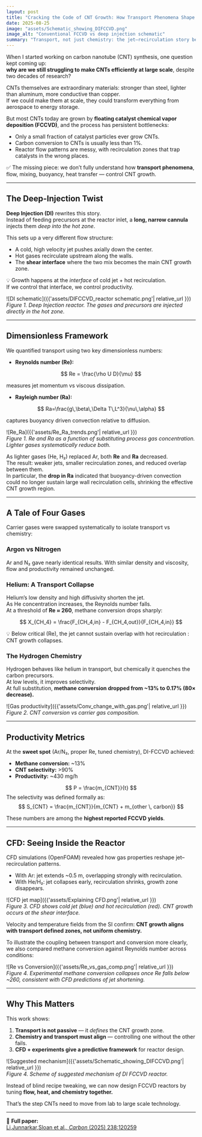 ```yaml
---
layout: post
title: "Cracking the Code of CNT Growth: How Transport Phenomena Shape Deep-Injection Reactors"
date: 2025-08-25
image: "assets/Schematic_showing_DIFCCVD.png"
image_alt: "Conventional FCCVD vs deep injection schematic"
summary: "Transport, not just chemistry: the jet–recirculation story behind CNT yield in DI-FCCVD."
---
```


When I started working on carbon nanotube (CNT) synthesis, one question kept coming up:  
**why are we still struggling to make CNTs efficiently at large scale**, despite two decades of research?

CNTs themselves are extraordinary materials: stronger than steel, lighter than aluminum, more conductive than copper.  
If we could make them at scale, they could transform everything from aerospace to energy storage.  

But most CNTs today are grown by **floating catalyst chemical vapor deposition (FCCVD)**, and the process has persistent bottlenecks:

- Only a small fraction of catalyst particles ever grow CNTs.  
- Carbon conversion to CNTs is usually less than 1%.  
- Reactor flow patterns are messy, with recirculation zones that trap catalysts in the wrong places.  

✅ The missing piece: we don’t fully understand how **transport phenomena**, flow, mixing, buoyancy, heat transfer — control CNT growth.

---

## The Deep-Injection Twist

**Deep Injection (DI)** rewrites this story.  
Instead of feeding precursors at the reactor inlet, a **long, narrow cannula** injects them *deep into the hot zone*.  

This sets up a very different flow structure:

- A cold, high velocity jet pushes axially down the center.  
- Hot gases recirculate upstream along the walls.  
- The **shear interface** where the two mix becomes the main CNT growth zone.  

💡 Growth happens at the *interface* of cold jet + hot recirculation.  
If we control that interface, we control productivity.

![DI schematic]({{'assets/DIFCCVD_reactor schematic.png'| relative_url }})  
*Figure 1. Deep Injection reactor. The gases and precursors are injected directly in the hot zone.*

---

## Dimensionless Framework

We quantified transport using two key dimensionless numbers:

- **Reynolds number (Re):**
  
$$
Re = \frac{\rho U D}{\mu}
$$

measures jet momentum vs viscous dissipation.

- **Rayleigh number (Ra):**
  
$$
Ra=\frac{g\,\beta\,\Delta T\,L^3}{\nu\,\alpha}
$$

captures buoyancy driven convection relative to diffusion.

![Re_Ra]({{'assets/Re_Ra_trends.png'| relative_url }})  
*Figure 1. Re and Ra as a function of substituting process gas concentration. Lighter gases systematically reduce both.*

As lighter gases (He, H₂) replaced Ar, both **Re** and **Ra** decreased.  
The result: weaker jets, smaller recirculation zones, and reduced overlap between them.  
In particular, the **drop in Ra** indicated that buoyancy-driven convection could no longer sustain large wall recirculation cells, shrinking the effective CNT growth region.

---

## A Tale of Four Gases

Carrier gases were swapped systematically to isolate transport vs chemistry:

### Argon vs Nitrogen
Ar and N₂ gave nearly identical results. With similar density and viscosity, flow and productivity remained unchanged.

### Helium: A Transport Collapse
Helium’s low density and high diffusivity shorten the jet.  
As He concentration increases, the Reynolds number falls.  
At a threshold of **Re ≈ 260**, methane conversion drops sharply:

$$
X_{CH_4} = \frac{F_{CH_4,in} - F_{CH_4,out}}{F_{CH_4,in}}
$$

💡 Below critical \(Re\), the jet cannot sustain overlap with hot recirculation : CNT growth collapses.

### The Hydrogen Chemistry
Hydrogen behaves like helium in transport, but chemically it quenches the carbon precursors.  
At low levels, it improves selectivity.  
At full substitution, **methane conversion dropped from ~13% to 0.17% (80× decrease).**

![Gas productivity]({{'assets/Conv_change_with_gas.png'| relative_url }})  
*Figure 2. CNT conversion vs carrier gas composition.*

---

## Productivity Metrics

At the **sweet spot** (Ar/N₂, proper Re, tuned chemistry), DI-FCCVD achieved:

- **Methane conversion:** ~13%  
- **CNT selectivity:** >90%  
- **Productivity:** ~430 mg/h  

$$
P = \frac{m_{CNT}}{t}
$$
The selectivity was defined formally as:  
$$
S_{CNT} = \frac{m_{CNT}}{m_{CNT} + m_{other \, carbon}}
$$

These numbers are among the **highest reported FCCVD yields**.


---

## CFD: Seeing Inside the Reactor

CFD simulations (OpenFOAM) revealed how gas properties reshape jet–recirculation patterns.

- With Ar: jet extends ~0.5 m, overlapping strongly with recirculation.  
- With He/H₂: jet collapses early, recirculation shrinks, growth zone disappears.

![CFD jet map]({{'assets/Explaining CFD.png'| relative_url }})  
*Figure 3. CFD shows cold jet (blue) and hot recirculation (red). CNT growth occurs at the shear interface.*

Velocity and temperature fields from the SI confirm: **CNT growth aligns with transport defined zones, not uniform chemistry.**

To illustrate the coupling between transport and conversion more clearly, we also compared methane conversion against Reynolds number across conditions:

![Re vs Conversion]({{'assets/Re_vs_gas_comp.png'| relative_url }})  
*Figure 4. Experimental methane conversion collapses once Re falls below ~260, consistent with CFD predictions of jet shortening.*

---

## Why This Matters

This work shows:

1. **Transport is not passive** — it *defines* the CNT growth zone.  
2. **Chemistry and transport must align** — controlling one without the other fails.  
3. **CFD + experiments give a predictive framework** for reactor design.  

![Suggested mechanism]({{'assets/Schematic_showing_DIFCCVD.png'| relative_url }})  
*Figure 4. Scheme of suggested mechanism of DI FCCVD reactor.*


Instead of blind recipe tweaking, we can now design FCCVD reactors by tuning **flow, heat, and chemistry together.**

That’s the step CNTs need to move from lab to large scale technology.

---

📖 **Full paper:**  
[Li,Junnarkar,Sloan et al., *Carbon* (2025) 238:120259](https://doi.org/10.1016/j.carbon.2025.120259)

